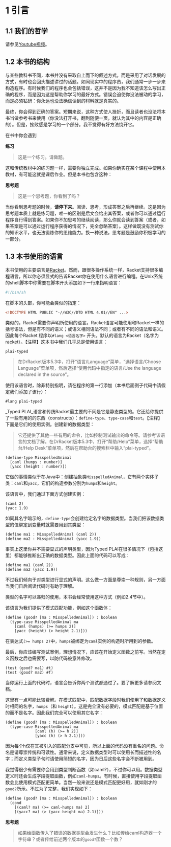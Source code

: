 # 1 引言

## 1.1 我们的哲学

请参见[Youtube视频](http://www.youtube.com/watch?v=3N__tvmZrzc)。

## 1.2 本书的结构

与某些教科书不同，本书并没有采取自上而下的叙述方式，而是采用了对话发展的方式，有时也会回头描述讲过的话题。如同现实中的程序员，我们通常一步一步来构造程序。有时候我们的程序也会包括错误，这并不是因为我不知道该怎么写出正确的程序，而是因为这是帮助你学习的最好方式。错误会迫使你没法被动的学习，而是必须钻研：你永远也没法确信读到的材料就是真实的。

最终，你会得到正确的答案。短期来说，这种方式使人挫折，而且读者也没法将本书当做参考书来使用（你没法打开书，翻到随便一页，就认为其中的内容是正确的）。但是，挫败感是学习的一个部分。我不觉得有好方法绕开它。

在书中你会遇到

__练习__

> 这是一个练习。请做题。

这和传统教材中的练习题一样，需要你独立完成。如果你确实在某个课程中使用本教材，有可能这就是课后作业。但是本书也包含这种：

__思考题__

> 这是一个思考题，你看到了吗？

当你看到思考题的时候，**请停下来**。阅读、思考，形成答案之后再继续。这是因为思考题本质上就是练习题，唯一的区别是后文会给出其答案，或者你可以通过运行程序自行得到答案。如果你不加思考的继续阅读，那么你就会读到答案（或者，如果答案是可以通过运行程序获得的情况下，完全忽略答案）。这样做既没有测试你的知识水平，也无法锻炼你的思维能力。换一种说法，思考题是鼓励你积极学习的一部分。

## 1.3 本书使用的语言

本书使用的主要语言是[Racket](http://www.racket-lang.org/)。然而，跟很多操作系统一样，Racket支持很多编程语言，所以你必须显式的告诉Racket你在使用什么语言进行编程。在Unix系统的shell脚本中你需要在脚本开头添加如下一行来指明语言：

```sh
#!/bin/sh
```

在脚本的头部，你可能会类似的指定：

```HTML
<!DOCTYPE HTML PUBLIC "-//W3C//DTD HTML 4.01//EN" ...>
```

类似的，Racket需要你声明所使用的语言。Racket语言可能使用和Racket一样的括号语法，但是有不同的语义；或语义相同语法不同；或者有不同的语法和语义。因此每个Racket 程序以`#lang <语言名字>` 开头。默认的语言为Racket（名字为racket）。【注释】这本书中我们几乎总是使用语言：

```text
plai-typed
```

> 在DrRacket版本5.3中，打开“语言/Language”菜单，“选择语言/Choose Language”菜单项，然后选择“使用代码中指定的语言/Use the language declared in the source”。

使用该语言时，除非特别指明，请在程序的第一行添加（本书后面例子代码中请假定我们添加了该行）：

```racket
#lang plai-typed
```

_Typed PLAI_语言和传统Racket最主要的不同是它是静态类型的。它还给你提供了一些有用的的东西（constructs）：`define-type`、`type-case`和`test`。【注释】下面是它们的使用实例。创建新的数据类型：

> 它还提供了其他一些有用的命令，比如控制测试输出的命令等。请参考该语言的文档了解。在DrRacket版本5.3中，打开“帮助/Help”菜单，选择“帮助台/Help Desk”菜单项，然后在帮助台的搜索栏中输入“plai-typed”。

```Racket
(define-type MisspelledAnimal
  [caml (humps : number)]
  [yacc (height : number)])
```

它做的事情类似于在Java中：创建抽象类`MisspelledAnimal`，它有两个实体子类：`caml`和`yacc`，它们的构造参数分别为`humps`和`height`。

该语言中，我们通过下面方式创建实例：

```racket
(caml 2)
(yacc 1.9)
```

如同其名字暗示的，`define-type`会创建给定名字的数据类型。当我们把该数据类型的值绑定到变量时就需要用到其类型：

```racket
(define ma1 : MisspelledAnimal (caml 2))
(define ma2 : MisspelledAnimal (yacc 1.9))
```

事实上这里你并不需要显式的声明类型，因为Typed PLAI在很多情况下（包括这里）都能够推断出正确的数据类型。因此上面的代码可以写成：

```racket
(define ma1 (caml 2))
(define ma2 (yacc 1.9))
```

不过我们倾向于对类型进行显式的声明。这么做一方面是尊崇一种规则，另一方面当我们日后阅读代码时有助于理解。

类型的名字可以递归的使用，本书会经常使用这种方式（例如2.4节中）。

该语言为我们提供了模式匹配功能，例如这个函数体：

```racket
(define (good? [ma : MisspelledAnimal]) : boolean
  (type-case MisspelledAnimal ma
    [caml (humps) (>= humps 2)]
    [yacc (height) (> height 2.1)]))
```

在表达式`(>= humps 2)`中，`humps`被绑定为`caml`实例的构造时所用到的参数。

最后，你应该编写测试案例，理想情况下，应该在开始定义函数之前写。当然在定义函数之后也需要写，以防代码被意外修改。

```racket
(test (good? ma1) #t)
(test (good? ma2) #f)
```

当你运行上面的代码时，语言会告诉你两个测试都通过了。要了解更多请参阅文档。

这里有一点可能比较费解。在模式匹配中，匹配数据字段时我们使用了和数据定义时相同的名字，`humps`（和 `height`）。这是完全没有必要的，模式匹配是基于位置的而不是名字。因此我们完全可以使用其它名字：

```racket
(define (good? [ma : MisspelledAnimal]) : boolean
  (type-case MisspelledAnimal ma
             [caml (h) (>= h 2)]
             [yacc (h) (> h 2.1)]))
```

因为每个h仅在其被引入的匹配分支中可见，所以上面的代码没有重名的问题。命名是请尊崇传统和可读性。通常来说，定义数据类型时可以使用长而描述性的名字；而定义类型子句时请使用简短的名字，因为日后这些名字会不断被用到。

我觉得很少有需要你会用到类型判断函数（如caml?），不过你可以用。数据类型定义时还会生成字段提取函数，例如`caml-humps`。有时候，直接使用字段提取函数会比使用模式匹配更简单。当然一般来说还是模式匹配更好用，就如刚才的`good?`所示。不过为了完整，我们实现如下：

```racket
(define (good? [ma : MisspelledAnimal]) : boolean
  (cond
    [(caml? ma) (>= caml-humps ma) 2]
    [(yacc? ma) (> (yacc-height ma) 2.1)]))
```

__思考题__

> 如果给函数传入了错误的数据类型会发生什么？比如传给caml构造器一个字符串？或者传给前述两个版本的`good?`函数一个数？

